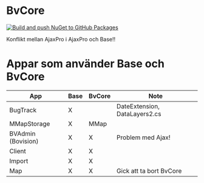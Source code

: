 ﻿# BvCore
 
[![Build and push NuGet to GitHub Packages](https://github.com/Bovision/bvcore/actions/workflows/main.yml/badge.svg)](https://github.com/Bovision/bvcore/actions/workflows/main.yml)

Konflikt mellan AjaxPro i AjaxPro och Base!!

# Appar som använder Base och BvCore

| App | Base | BvCore | Note |
| --- | --- | --- | --- |
| BugTrack | X | | DateExtension, DataLayers2.cs
| MMapStorage| X | MMap |
| BVAdmin (Bovision) | X | X | Problem med Ajax!
| Client | X | X | 
| Import| X | X |
| Map| X | X | Gick att ta bort BvCore

